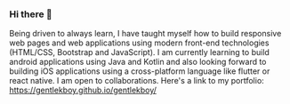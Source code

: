 ### Hi there 👋
Being driven to always learn, I have taught myself how to build responsive web pages and web applications using modern front-end technologies (HTML/CSS, Bootstrap and JavaScript). I am currently learning to build android applications using Java and Kotlin and also looking forward to building iOS applications using a cross-platform language like flutter or react native. I am open to collaborations. 
Here's a link to my portfolio: https://gentlekboy.github.io/gentlekboy/
